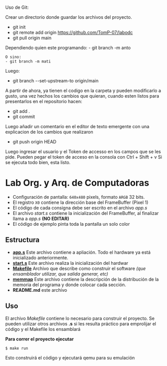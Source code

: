 Uso de Git:

Crear un directorio donde guardar los archivos del proyecto.
- git init
- git remote add origin https://github.com/TomP-07/labodc
- git pull origin main

Dependiendo quien este programando:
	- git branch -m anto 
	
	O sino:
	- git branch -m mati

Luego:
- git branch --set-upstream-to origin/main

A partir de ahora, ya tienen el codigo en la carpeta y pueden modificarlo a gusto, una vez hechos los cambios que quieran, cuando esten listos para presentarlos en el repositorio hacen:
- git add .
- git commit

Luego añadir un comentario en el editor de texto emergente con una explicacion de los cambios que realizaron
- git push origin HEAD

Luego ingresar el usuario y el Token de accesso en los campos que se les pide.
Pueden pegar el token de acceso en la consola con Ctrl + Shift + v
Si se ejecuta todo bien, esta listo.
# Lab Org. y Arq. de Computadoras

* Configuración de pantalla: `640x480` pixels, formato `ARGB` 32 bits.
* El registro `X0` contiene la dirección base del FrameBuffer (Pixel 1)
* El código de cada consigna debe ser escrito en el archivo _app.s_
* El archivo _start.s_ contiene la inicialización del FrameBuffer, al finalizar llama a _app.s_ **(NO EDITAR)**
* El código de ejemplo pinta toda la pantalla un solo color

## Estructura

* **[app.s](app.s)** Este archivo contiene a apliación. Todo el hardware ya está inicializado anteriormente.
* **[start.s](start.s)** Este archivo realiza la inicialización del hardwar
* **[Makefile](Makefile)** Archivo que describe como construir el software _(que ensamblador utilizar, que salida generar, etc)_
* **[memmap](memmap)** Este archivo contiene la descripción de la distribución de la memoria del programa y donde colocar cada sección.
* **README.md** este archivo

## Uso

El archivo _Makefile_ contiene lo necesario para construir el proyecto. Se pueden utilizar otros 
archivos **.s** si les resulta práctico para emprolijar el código y el Makefile los ensamblará

**Para correr el proyecto ejecutar**

```bash
$ make run
```
Esto construirá el código y ejecutará qemu para su emulación
